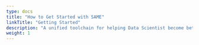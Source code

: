 ```yaml
---
type: docs
title: "How to Get Started with SAME"
linkTitle: "Getting Started"
description: "A unified toolchain for helping Data Scientist become better software developers."
weight: 1
---
```

